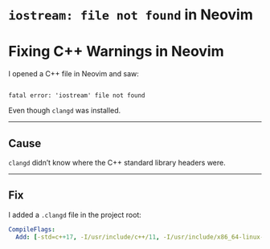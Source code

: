 # `iostream: file not found` in Neovim

# Fixing C++ Warnings in Neovim

I opened a C++ file in Neovim and saw:

```

fatal error: 'iostream' file not found

````

Even though `clangd` was installed.

---

## Cause
`clangd` didn’t know where the C++ standard library headers were.

---

## Fix
I added a `.clangd` file in the project root:

```yaml
CompileFlags:
  Add: [-std=c++17, -I/usr/include/c++/11, -I/usr/include/x86_64-linux-gnu/c++/11]
````
